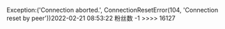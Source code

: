 Exception:('Connection aborted.', ConnectionResetError(104, 'Connection reset by peer'))2022-02-21  08:53:22   粉丝数 -1 >>>> 16127
